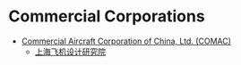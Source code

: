 # Commercial Corporations

* [Commercial Aircraft Corporation of China, Ltd. (COMAC)](http://english.comac.cc/)
  * [上海飞机设计研究院](http://sadri.comac.cc)
